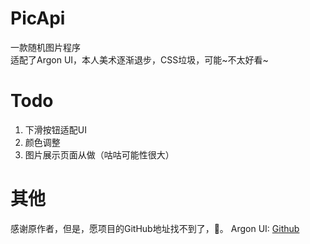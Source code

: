 # PicApi
一款随机图片程序
<br>
适配了Argon UI，本人美术逐渐退步，CSS垃圾，可能~不太好看~

# Todo
1. 下滑按钮适配UI
2. 颜色调整
3. 图片展示页面从做（咕咕可能性很大）

# 其他
感谢原作者，但是，愿项目的GitHub地址找不到了，🐶。
Argon UI: [Github](https://github.com/creativetimofficial/argon-design-system)
